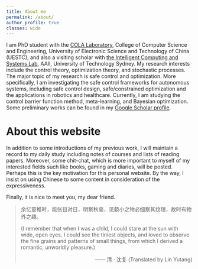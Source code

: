 ```yaml
---
title: About me
permalink: /about/
author_profile: true
classes: wide
---
```

I am PhD student with the [COLA Laboratory](https://colalab.ai), College of Computer Science and Engineering, University of Electronic Science and Technology of China (UESTC), and also a visiting scholar with [the Intelligent Computing and Systems Lab](https://www.uts.edu.au/research/centre-artificial-intelligence/aaii-research/aaii-research-labs/intelligent-computing-and-systems), AAII, University of Technology Sydney. My research interests include the control theory, optimization theory, and stochastic processes. The major topic of my research is safe control and optimization. More specifically, I am investigating the safe control frameworks for autonomous systems, including safe control design, safe/constrained optimization and the applications in robotics and healthcare. Currently, I am studying the control barrier function method, meta-learning, and Bayesian optimization. Some preliminary works can be found in my [Google Scholar profile](https://scholar.google.com/citations?user=4Kdt5eQAAAAJ&hl=en).


# About this website
In addition to some introductions of my previous work, I will maintain a record to my daily study including notes of courses and lists of reading papers. Moreover, some chit-chat, which is more important to myself of my interested fields such like books, gaming and diaries, will be posted. Perhaps this is the key motivation for this personal website. By the way, I insist on using Chinese to some content in consideration of the expressiveness.


Finally, it is nice to meet you, my dear friend. 


> 余忆童稚时，能张目对日，明察秋毫，见藐小之物必细察其纹理，故时有物外之趣。
>
> (I remember that when I was a child, I could stare at the sun with wide, open eyes. I could see the tiniest objects, and loved to observe the fine grains and patterns of small things, from which I derived a romantic, unworldly pleasure.)
> <p align="right">—— 清 · 沈复 (Translated by Lin Yutang)</p>